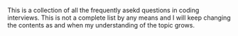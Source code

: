 This is a collection of all the frequently asekd questions in coding
interviews. This is not a complete list by any means and I will keep 
changing the contents as and when my understanding of the topic grows.
